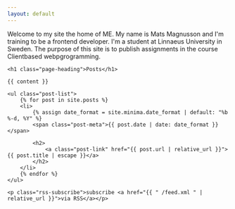 ```yaml
--- 
layout: default 
---
```



<div class="home">
  Welcome to my site the home of ME. My name is Mats Magnusson and I'm training to be a frontend developer. I'm a student at Linnaeus University in Sweden.
    The purpose of this site is to publish assignments in the course Clientbased webpgrogramming.  



    <h1 class="page-heading">Posts</h1>

    {{ content }}
  
    <ul class="post-list">
        {% for post in site.posts %}
        <li>
            {% assign date_format = site.minima.date_format | default: "%b %-d, %Y" %}
            <span class="post-meta">{{ post.date | date: date_format }}</span>

            <h2>
                <a class="post-link" href="{{ post.url | relative_url }}">{{ post.title | escape }}</a>
            </h2>
        </li>
        {% endfor %}
    </ul>

    <p class="rss-subscribe">subscribe <a href="{{ " /feed.xml " | relative_url }}">via RSS</a></p>

</div>